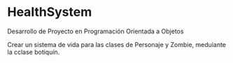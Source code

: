 # HealthSystem
Desarrollo de Proyecto en Programación Orientada a Objetos

Crear un sistema de vida para las clases de Personaje y Zombie, meduiante la cclase botiquín.
